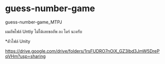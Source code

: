 # guess-number-game
guess-number-game_MTPJ

ผมอัพไฟล์ Untiy ไม่ได้เลยขออัพ ลง ไดร์ นะครับ 

*ตัวไฟล์ Unity

https://drive.google.com/drive/folders/1rsFUDRO7nOiX_GZ3lbd3JmW5DrePqVHm?usp=sharing

